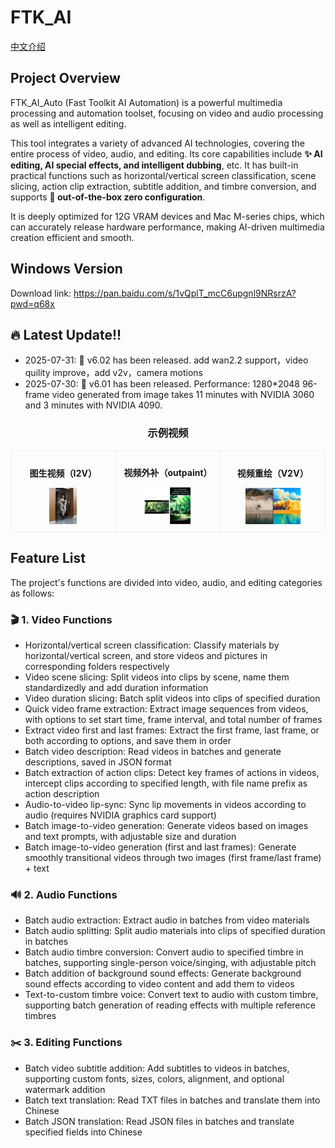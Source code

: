 # FTK_AI 
[中文介绍](https://github.com/zeusftk/FTK_AI/blob/main/README_ZH.md)
## Project Overview  
FTK_AI_Auto (Fast Toolkit AI Automation) is a powerful multimedia processing and automation toolset, focusing on video and audio processing as well as intelligent editing.  

This tool integrates a variety of advanced AI technologies, covering the entire process of video, audio, and editing. Its core capabilities include **✨ AI editing, AI special effects, and intelligent dubbing**, etc. It has built-in practical functions such as horizontal/vertical screen classification, scene slicing, action clip extraction, subtitle addition, and timbre conversion, and supports **🚀 out-of-the-box zero configuration**.  

It is deeply optimized for 12G VRAM devices and Mac M-series chips, which can accurately release hardware performance, making AI-driven multimedia creation efficient and smooth.

## Windows Version
Download link: https://pan.baidu.com/s/1vQplT_mcC6upgnl9NRsrzA?pwd=q68x

## 🔥 Latest Update!!
* 2025-07-31: 👋 v6.02 has been released. add wan2.2 support，video quility improve，add v2v，camera motions 
* 2025-07-30: 👋 v6.01 has been released. Performance: 1280*2048 96-frame video generated from image takes 11 minutes with NVIDIA 3060 and 3 minutes with NVIDIA 4090.

<div align="center">
  <h3>示例视频</h3>
  <table width="100%">
  <tr>
    <!-- 第一列 -->
    <td width="33.33%" align="center" style="padding: 10px; border: 1px solid #eee;">
      <p><b>图生视频（I2V）</b></p>
      <a href="https://www.douyin.com/video/7532697296916581668" target="_blank" rel="noopener noreferrer">
        <img src="https://github.com/zeusftk/FTK_AI/blob/main/src/FTK_00003.png" 
             alt="视频预览图" width="30%" 
             align="center">
      </a>  
    </td>
    <!-- 第二列 -->
    <td width="33.33%" align="center" style="padding: 10px; border: 1px solid #eee;">
      <p><b>视频外补（outpaint）</b></p>
      <a href="https://www.douyin.com/video/7533483231333666111" target="_blank" rel="noopener noreferrer">
        <img src="https://github.com/zeusftk/FTK_AI/blob/main/src/11.png" 
             alt="视频预览图" width="55%" 
             align="center">
      </a>  
    </td>
    <!-- 第三列 -->
    <td width="33.33%" align="center" style="padding: 10px; border: 1px solid #eee;">
      <p><b>视频重绘（V2V）</b></p>
      <a href="https://www.douyin.com/video/7532775589111926057" target="_blank" rel="noopener noreferrer">
        <img src="https://github.com/zeusftk/FTK_AI/blob/main/src/%E8%BD%AC%E7%BB%98%E5%B0%81%E9%9D%A2.jpg" 
             alt="视频预览图" width="60%" 
             align="center">
      </a>  
    </td>
  </tr>
</table>
  
</div>



## Feature List  
The project's functions are divided into video, audio, and editing categories as follows:  

### 🎬 1. Video Functions  
- Horizontal/vertical screen classification: Classify materials by horizontal/vertical screen, and store videos and pictures in corresponding folders respectively  
- Video scene slicing: Split videos into clips by scene, name them standardizedly and add duration information  
- Video duration slicing: Batch split videos into clips of specified duration  
- Quick video frame extraction: Extract image sequences from videos, with options to set start time, frame interval, and total number of frames  
- Extract video first and last frames: Extract the first frame, last frame, or both according to options, and save them in order  
- Batch video description: Read videos in batches and generate descriptions, saved in JSON format  
- Batch extraction of action clips: Detect key frames of actions in videos, intercept clips according to specified length, with file name prefix as action description  
- Audio-to-video lip-sync: Sync lip movements in videos according to audio (requires NVIDIA graphics card support)  
- Batch image-to-video generation: Generate videos based on images and text prompts, with adjustable size and duration  
- Batch image-to-video generation (first and last frames): Generate smoothly transitional videos through two images (first frame/last frame) + text  


### 🔊 2. Audio Functions  
- Batch audio extraction: Extract audio in batches from video materials  
- Batch audio splitting: Split audio materials into clips of specified duration in batches  
- Batch audio timbre conversion: Convert audio to specified timbre in batches, supporting single-person voice/singing, with adjustable pitch  
- Batch addition of background sound effects: Generate background sound effects according to video content and add them to videos  
- Text-to-custom timbre voice: Convert text to audio with custom timbre, supporting batch generation of reading effects with multiple reference timbres  


### ✂️ 3. Editing Functions  
- Batch video subtitle addition: Add subtitles to videos in batches, supporting custom fonts, sizes, colors, alignment, and optional watermark addition  
- Batch text translation: Read TXT files in batches and translate them into Chinese  
- Batch JSON translation: Read JSON files in batches and translate specified fields into Chinese
